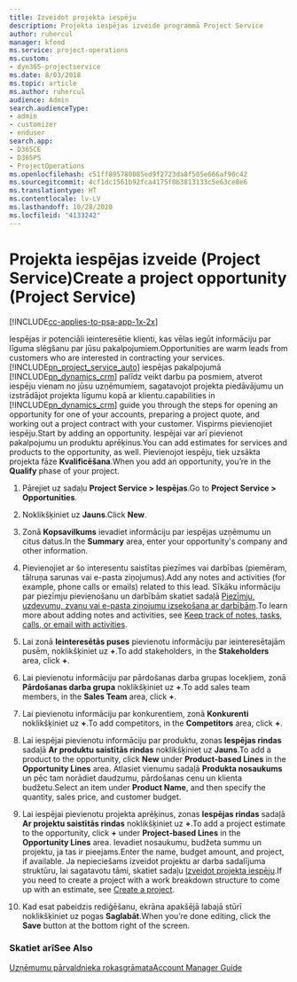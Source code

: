```yaml
---
title: Izveidot projekta iespēju
description: Projekta iespējas izveide programmā Project Service
author: ruhercul
manager: kfend
ms.service: project-operations
ms.custom:
- dyn365-projectservice
ms.date: 8/03/2018
ms.topic: article
ms.author: ruhercul
audience: Admin
search.audienceType:
- admin
- customizer
- enduser
search.app:
- D365CE
- D365PS
- ProjectOperations
ms.openlocfilehash: c51ff895780085ed9f2723da8f505e666af90c42
ms.sourcegitcommit: 4cf1dc1561b92fca4175f0b3813133c5e63ce8e6
ms.translationtype: HT
ms.contentlocale: lv-LV
ms.lasthandoff: 10/28/2020
ms.locfileid: "4133242"
---
```

# <a name="create-a-project-opportunity-project-service"></a><span data-ttu-id="ba707-103">Projekta iespējas izveide (Project Service)</span><span class="sxs-lookup"><span data-stu-id="ba707-103">Create a project opportunity (Project Service)</span></span>

[!INCLUDE[cc-applies-to-psa-app-1x-2x](../includes/cc-applies-to-psa-app-1x-2x.md)]

<span data-ttu-id="ba707-104">Iespējas ir potenciāli ieinteresētie klienti, kas vēlas iegūt informāciju par līguma slēgšanu par jūsu pakalpojumiem.</span><span class="sxs-lookup"><span data-stu-id="ba707-104">Opportunities are warm leads from customers who are interested in contracting your services.</span></span> [!INCLUDE[pn_project_service_auto](../includes/pn-project-service-auto.md)] <span data-ttu-id="ba707-105">iespējas pakalpojumā [!INCLUDE[pn_dynamics_crm](../includes/pn-dynamics-crm.md)] palīdz veikt darbu pa posmiem, atverot iespēju vienam no jūsu uzņēmumiem, sagatavojot projekta piedāvājumu un izstrādājot projekta līgumu kopā ar klientu.</span><span class="sxs-lookup"><span data-stu-id="ba707-105">capabilities in [!INCLUDE[pn_dynamics_crm](../includes/pn-dynamics-crm.md)] guide you through the steps for opening an opportunity for one of your accounts, preparing a project quote, and working out a project contract with your customer.</span></span> <span data-ttu-id="ba707-106">Vispirms pievienojiet iespēju.</span><span class="sxs-lookup"><span data-stu-id="ba707-106">Start by adding an opportunity.</span></span> <span data-ttu-id="ba707-107">Iespējai var arī pievienot pakalpojumu un produktu aprēķinus.</span><span class="sxs-lookup"><span data-stu-id="ba707-107">You can add estimates for services and products to the opportunity, as well.</span></span> <span data-ttu-id="ba707-108">Pievienojot iespēju, tiek uzsākta projekta fāze **Kvalificēšana**.</span><span class="sxs-lookup"><span data-stu-id="ba707-108">When you add an opportunity, you’re in the **Qualify** phase of your project.</span></span>  
  
1.  <span data-ttu-id="ba707-109">Pārejiet uz sadaļu **Project Service > Iespējas**.</span><span class="sxs-lookup"><span data-stu-id="ba707-109">Go to **Project Service > Opportunities**.</span></span>  
  
2.  <span data-ttu-id="ba707-110">Noklikšķiniet uz **Jauns**.</span><span class="sxs-lookup"><span data-stu-id="ba707-110">Click **New**.</span></span>  
  
3.  <span data-ttu-id="ba707-111">Zonā **Kopsavilkums** ievadiet informāciju par iespējas uzņēmumu un citus datus.</span><span class="sxs-lookup"><span data-stu-id="ba707-111">In the **Summary** area, enter your opportunity's company and other information.</span></span>  
  
4.  <span data-ttu-id="ba707-112">Pievienojiet ar šo interesentu saistītas piezīmes vai darbības (piemēram, tālruņa sarunas vai e-pasta ziņojumus).</span><span class="sxs-lookup"><span data-stu-id="ba707-112">Add any notes and activities (for example, phone calls or emails) related to this lead.</span></span> <span data-ttu-id="ba707-113">Sīkāku informāciju par piezīmju pievienošanu un darbībām skatiet sadaļā [Piezīmju, uzdevumu, zvanu vai e-pasta ziņojumu izsekošana ar darbībām](https://docs.microsoft.com/dynamics365/customerengagement/on-premises/basics/work-with-activities).</span><span class="sxs-lookup"><span data-stu-id="ba707-113">To learn more about adding notes and activities, see [Keep track of notes, tasks, calls, or email with activities](https://docs.microsoft.com/dynamics365/customerengagement/on-premises/basics/work-with-activities).</span></span>  
  
5.  <span data-ttu-id="ba707-114">Lai zonā **Ieinteresētās puses** pievienotu informāciju par ieinteresētajām pusēm, noklikšķiniet uz **+**.</span><span class="sxs-lookup"><span data-stu-id="ba707-114">To add stakeholders, in the **Stakeholders** area, click **+**.</span></span>  
  
6.  <span data-ttu-id="ba707-115">Lai pievienotu informāciju par pārdošanas darba grupas locekļiem, zonā **Pārdošanas darba grupa** noklikšķiniet uz **+**.</span><span class="sxs-lookup"><span data-stu-id="ba707-115">To add sales team members, in the **Sales Team** area, click **+**.</span></span>  
  
7.  <span data-ttu-id="ba707-116">Lai pievienotu informāciju par konkurentiem, zonā **Konkurenti** noklikšķiniet uz **+**.</span><span class="sxs-lookup"><span data-stu-id="ba707-116">To add competitors, in the **Competitors** area, click **+**.</span></span>  
  
8.  <span data-ttu-id="ba707-117">Lai iespējai pievienotu informāciju par produktu, zonas **Iespējas rindas** sadaļā **Ar produktu saistītās rindas** noklikšķiniet uz **Jauns**.</span><span class="sxs-lookup"><span data-stu-id="ba707-117">To add a product to the opportunity, click **New** under **Product-based Lines** in the **Opportunity Lines** area.</span></span> <span data-ttu-id="ba707-118">Atlasiet vienumu sadaļā **Produkta nosaukums** un pēc tam norādiet daudzumu, pārdošanas cenu un klienta budžetu.</span><span class="sxs-lookup"><span data-stu-id="ba707-118">Select an item under **Product Name**, and then specify the quantity, sales price, and customer budget.</span></span>  
  
9. <span data-ttu-id="ba707-119">Lai iespējai pievienotu projekta aprēķinus, zonas **Iespējas rindas** sadaļā **Ar projektu saistītās rindas** noklikšķiniet uz **+**.</span><span class="sxs-lookup"><span data-stu-id="ba707-119">To add a project estimate to the opportunity, click **+** under **Project-based Lines** in the **Opportunity Lines** area.</span></span> <span data-ttu-id="ba707-120">Ievadiet nosaukumu, budžeta summu un projektu, ja tas ir pieejams.</span><span class="sxs-lookup"><span data-stu-id="ba707-120">Enter the name, budget amount, and project, if available.</span></span> <span data-ttu-id="ba707-121">Ja nepieciešams izveidot projektu ar darba sadalījuma struktūru, lai sagatavotu tāmi, skatiet sadaļu [Izveidot projekta iespēju](../psa/create-project.md).</span><span class="sxs-lookup"><span data-stu-id="ba707-121">If you need to create a project with a work breakdown structure to come up with an estimate, see [Create a project](../psa/create-project.md).</span></span>  
  
10. <span data-ttu-id="ba707-122">Kad esat pabeidzis rediģēšanu, ekrāna apakšējā labajā stūrī noklikšķiniet uz pogas **Saglabāt**.</span><span class="sxs-lookup"><span data-stu-id="ba707-122">When you’re done editing, click the **Save** button at the bottom right of the screen.</span></span>  
  
### <a name="see-also"></a><span data-ttu-id="ba707-123">Skatiet arī</span><span class="sxs-lookup"><span data-stu-id="ba707-123">See Also</span></span>  
 [<span data-ttu-id="ba707-124">Uzņēmumu pārvaldnieka rokasgrāmata</span><span class="sxs-lookup"><span data-stu-id="ba707-124">Account Manager Guide</span></span>](../psa/account-manager-guide.md)
